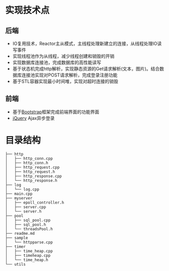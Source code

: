 # 实现技术点
## 后端
- IO复用技术，Reactor主从模式，主线程处理新建立的连接，从线程处理IO读写事件
-  实现线程池作为从线程，减少线程创建和销毁的开销
-  实现数据库连接池，完成数据库的高性能读写
-  基于状态机完成http解析，实现静态资源的Get请求解析(文本，图片)。结合数据库连接池实现对POST请求解析，完成登录注册功能
-  基于STL容器实现最小时间堆，实现对超时连接的销毁

## 前端
- 基于[Bootstrap](https://v3.bootcss.com/)框架完成前端界面的功能界面
- [jQuery](https://jquery.com/) Ajax异步登录

# 目录结构
```
├── http
│   ├── http_conn.cpp
│   ├── http_conn.h
│   ├── http_request.cpp
│   ├── http_request.h
│   ├── http_response.cpp
│   └── http_response.h
├── log
│   └── log.cpp
├── main.cpp
├── myserver
│   ├── epoll_controller.h
│   ├── server.cpp
│   └── server.h
├── pool
│   ├── sql_pool.cpp
│   ├── sql_pool.h
│   └── threadsPool.h
├── readme.md
├── sample
│   └── httpparse.cpp
├── timer
│   ├── time_heap.cpp
│   ├── timeheap.cpp
│   └── time_heap.h
└── utils
```

